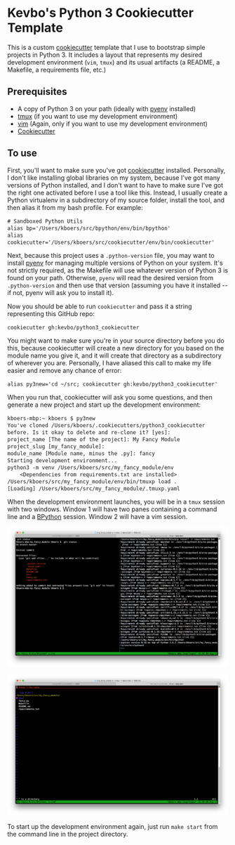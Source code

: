 Kevbo's Python 3 Cookiecutter Template
======================================

This is a custom [cookiecutter](https://github.com/audreyr/cookiecutter) template that I use to bootstrap simple projects in Python 3. It includes a layout that represents my desired development environment (`vim`, `tmux`) and its usual artifacts (a README, a Makefile, a requirements file, etc.)


Prerequisites
-------------
* A copy of Python 3 on your path (ideally with [pyenv](https://github.com/pyenv/pyenv) installed)
* [tmux](https://github.com/tmux/tmux/wiki) (if you want to use my development environment)
* [vim](http://www.vim.org/) (Again, only if you want to use my development environment)
* [Cookiecutter](https://github.com/audreyr/cookiecutter)


To use
------

First, you'll want to make sure you've got [cookiecutter](https://github.com/audreyr/cookiecutter) installed. Personally, I don't like installing global libraries on my system, because I've got many versions of Python installed, and I don't want to have to make sure I've got the right one activated before I use a tool like this. Instead, I usually create a Python virtualenv in a subdirectory of my source folder, install the tool, and then alias it from my bash profile. For example:

    # Sandboxed Python Utils
    alias bp='/Users/kboers/src/bpython/env/bin/bpython'
    alias cookiecutter='/Users/kboers/src/cookiecutter/env/bin/cookiecutter'

Next, because this project uses a `.python-version` file, you may want to install [pyenv](https://github.com/pyenv/pyenv) for managing multiple versions of Python on your system. It's not strictly required, as the Makefile will use whatever version of Python 3 is found on your path. Otherwise, `pyenv` will read the desired version from `.python-version` and then use that version (assuming you have it installed -- if not, pyenv will ask you to install it).

Now you should be able to run `cookiecutter` and pass it a string representing this GitHub repo:

    cookiecutter gh:kevbo/python3_cookiecutter

You might want to make sure you're in your source directory before you do this, because cookiecutter will create a new directory for you based on the module name you give it, and it will create that directory as a subdirectory of wherever you are. Personally, I have aliased this call to make my life easier and remove any chance of error:

    alias py3new='cd ~/src; cookiecutter gh:kevbo/python3_cookiecutter'

When you run that, cookiecutter will ask you some questions, and then generate a new project and start up the development environment:

    kboers-mbp:~ kboers $ py3new
    You've cloned /Users/kboers/.cookiecutters/python3_cookiecutter before. Is it okay to delete and re-clone it? [yes]: 
    project_name [The name of the project]: My Fancy Module
    project_slug [my_fancy_module]: 
    module_name [Module name, minus the .py]: fancy
    Starting development environment...
    python3 -m venv /Users/kboers/src/my_fancy_module/env
        <Dependencies from requirements.txt are installed>
    /Users/kboers/src/my_fancy_module/env/bin/tmuxp load .
    [Loading] /Users/kboers/src/my_fancy_module/.tmuxp.yaml

When the development environment launches, you will be in a `tmux` session with two windows. Window 1 will have two panes containing a command line and a [BPython](https://bpython-interpreter.org/) session. Window 2 will have a vim session.

![tmux window 1](tmux1.png "tmux window 1")

![tmux window 2](tmux2.png "tmux window 2")

To start up the development environment again, just run `make start` from the command line in the project directory.
